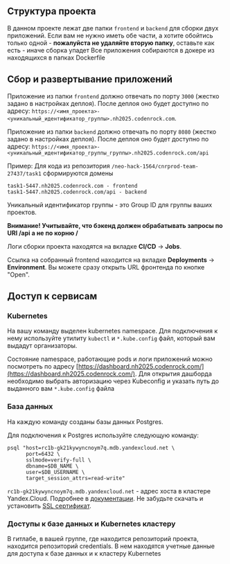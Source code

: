 ## Структура проекта
В данном проекте лежат две папки `frontend` и `backend` для сборки двух приложений. Если вам не нужно иметь обе части, а хотите обойтись только одной - **пожалуйста не удаляйте вторую папку**, оставьте как есть - иначе сборка упадет
Все приложения собираются в докере из находящихся в папках Dockerfile

## Сбор и развертывание приложений
Приложение из папки `frontend` должно отвечать по порту `3000` (жестко задано в настройках деплоя). После деплоя оно будет доступно по адресу: `https://<имя_проекта>-<уникальный_идентификатор_группы>.nh2025.codenrock.com`.

Приложение из папки `backend` должно отвечать по порту `8080` (жестко задано в настройках деплоя). После деплоя оно будет доступно по адресу: `https://<имя_проекта>-<уникальный_идентификатор_группы_группы>.nh2025.codenrock.com/api`

Пример: Для кода из репозитория `/neo-hack-1564/cnrprod-team-27437/task1` сформируются домены

```
task1-5447.nh2025.codenrock.com - frontend
task1-5447.nh2025.codenrock.com/api - backend
```

Уникальный идентификатор группы - это Group ID для группы ваших проектов.

**Внимание! Учитывайте, что бэкенд должен обрабатывать запросы по URI /api а не по корню /**

Логи сборки проекта находятся на вкладке **CI/CD** -> **Jobs**.

Ссылка на собранный frontend находится на вкладке **Deployments** -> **Environment**. Вы можете сразу открыть URL фронтенда по кнопке "Open".

## Доступ к сервисам

### Kubernetes
На вашу команду выделен kubernetes namespace. Для подключения к нему используйте утилиту `kubectl` и `*.kube.config` файл, который вам выдадут организаторы.

Состояние namespace, работающие pods и логи приложений можно посмотреть по адресу [https://dashboard.nh2025.codenrock.com/](https://dashboard.nh2025.codenrock.com/). Для открытия дашборда необходимо выбрать авторизацию через Kubeconfig и указать путь до выданного вам `*.kube.config` файла

### База данных
На каждую команду созданы базы данных Postgres. 

Для подключения к Postgres используйте следующую команду:
```
psql "host=rc1b-gk21kywyncnoym7q.mdb.yandexcloud.net \
      port=6432 \
      sslmode=verify-full \
      dbname=$DB_NAME \
      user=$DB_USERNAME \
      target_session_attrs=read-write"
```
`rc1b-gk21kywyncnoym7q.mdb.yandexcloud.net` - адрес хоста в кластере Yandex.Cloud. Подробнее в [документации](https://cloud.yandex.ru/docs/managed-postgresql/). Не забудьте скачать и установить [SSL сертификат](https://cloud.yandex.ru/docs/managed-postgresql/operations/connect#get-ssl-cert).

### Доступы к базе данных и Kubernetes кластеру
В гитлабе, в вашей группе, где находится репозиторий проекта, находится репозиторий credentials. В нем находятся учетные данные для доступа к базе данных и к кластеру Kubernetes
